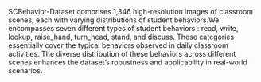SCBehavior-Dataset comprises 1,346 high-resolution images of classroom scenes, each with varying distributions of student behaviors.We encompasses seven different types of student behaviors
: read, write, lookup, raise_hand, turn_head, stand, and discuss. These categories essentially cover the typical behaviors observed in daily classroom activities. 
The diverse distribution of these behaviors across different scenes enhances the dataset’s robustness and applicability in real-world scenarios.

